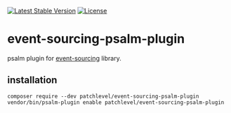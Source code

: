 [![Latest Stable Version](https://poser.pugx.org/patchlevel/event-sourcing-psalm-plugin/v)](//packagist.org/packages/patchlevel/event-sourcing-psalm-plugin)
[![License](https://poser.pugx.org/patchlevel/event-sourcing-psalm-plugin/license)](//packagist.org/packages/patchlevel/event-sourcing-psalm-plugin)

# event-sourcing-psalm-plugin

psalm plugin for [event-sourcing](https://github.com/patchlevel/event-sourcing) library.

## installation

```
composer require --dev patchlevel/event-sourcing-psalm-plugin
vendor/bin/psalm-plugin enable patchlevel/event-sourcing-psalm-plugin
```
